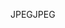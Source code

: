 <span data-ttu-id="a21bc-101">JPEG</span><span class="sxs-lookup"><span data-stu-id="a21bc-101">JPEG</span></span>